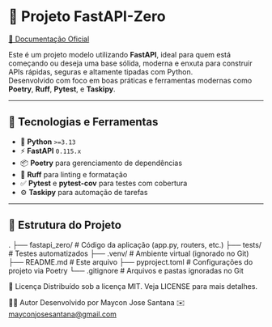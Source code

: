 # 🚀 Projeto FastAPI-Zero

[📘 Documentação Oficial](https://fastapidozero.dunossauro.com/estavel/01/)

Este é um projeto modelo utilizando **FastAPI**, ideal para quem está começando ou deseja uma base sólida, moderna e enxuta para construir APIs rápidas, seguras e altamente tipadas com Python.  
Desenvolvido com foco em boas práticas e ferramentas modernas como **Poetry**, **Ruff**, **Pytest**, e **Taskipy**.

---

## 🧪 Tecnologias e Ferramentas

- 🐍 **Python** `>=3.13`
- ⚡ **FastAPI** `0.115.x`
- 📦 **Poetry** para gerenciamento de dependências
- 🧼 **Ruff** para linting e formatação
- ✅ **Pytest** e **pytest-cov** para testes com cobertura
- ⚙️ **Taskipy** para automação de tarefas

---

## 📁 Estrutura do Projeto

.
├── fastapi_zero/ # Código da aplicação (app.py, routers, etc.) 
├── tests/ # Testes automatizados
├── .venv/ # Ambiente virtual (ignorado no Git)
├── README.md # Este arquivo
├── pyproject.toml # Configurações do projeto via Poetry
└── .gitignore # Arquivos e pastas ignoradas no Git



📜 Licença
Distribuído sob a licença MIT. Veja LICENSE para mais detalhes.

👨‍💻 Autor
Desenvolvido por Maycon Jose Santana
✉️ mayconjosesantana@gmail.com
